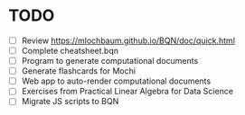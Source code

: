 # TODO

- [ ] Review https://mlochbaum.github.io/BQN/doc/quick.html
- [ ] Complete cheatsheet.bqn
- [ ] Program to generate computational documents
- [ ] Generate flashcards for Mochi
- [ ] Web app to auto-render computational documents
- [ ] Exercises from Practical Linear Algebra for Data Science
- [ ] Migrate JS scripts to BQN
